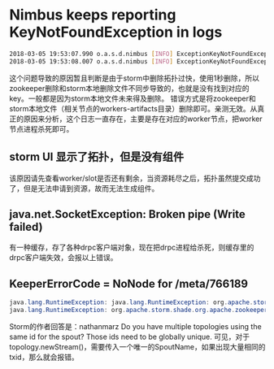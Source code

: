 # Nimbus keeps reporting KeyNotFoundException in logs
```bash
2018-03-05 19:53:07.990 o.a.s.d.nimbus [INFO] ExceptionKeyNotFoundException(msg:1310047_topo_0305_same_copy-74-1520238831-stormconf.ser)
2018-03-05 19:53:08.007 o.a.s.d.nimbus [INFO] ExceptionKeyNotFoundException(msg:1310040_same_topo_0305_wyjtest2-68-1520212690-stormjar.jar)
```
这个问题导致的原因暂且判断是由于storm中删除拓扑过快，使用1秒删除，所以zookeeper删除和storm本地删除文件不同步导致的，也就是没有找到对应的key。一般都是因为storm本地文件未来得及删除。
错误方式是将zookeeper和storm本地文件（相关节点的workers-artifacts目录）删除即可。亲测无效。从真正的原因来分析，这个日志一直存在，主要是存在对应的worker节点，把worker节点进程杀死即可。
## storm UI 显示了拓扑，但是没有组件
该原因请先查看worker/slot是否还有剩余，当资源耗尽之后，拓扑虽然提交成功了，但是无法申请到资源，故而无法生成组件。
## java.net.SocketException: Broken pipe (Write failed)
有一种缓存，存了各种drpc客户端对象，现在把drpc进程给杀死，则缓存里的drpc客户端失效，会报以上错误。
## KeeperErrorCode = NoNode for /meta/766189
```java
java.lang.RuntimeException: java.lang.RuntimeException: org.apache.storm.shade.org.apache.zookeeper.KeeperException$NoNodeException: KeeperErrorCode = NoNode for /meta/766189
java.lang.RuntimeException: org.apache.storm.shade.org.apache.zookeeper.KeeperException$NodeExistsException: KeeperErrorCode = NodeExists for /meta/769074
```
Storm的作者回答是：nathanmarz Do you have multiple topologies using the same id for the spout? Those ids need to be globally unique.
可见，对于topology.newStream()，需要传入一个唯一的SpoutName，如果出现大量相同的txid，那么就会报错。
